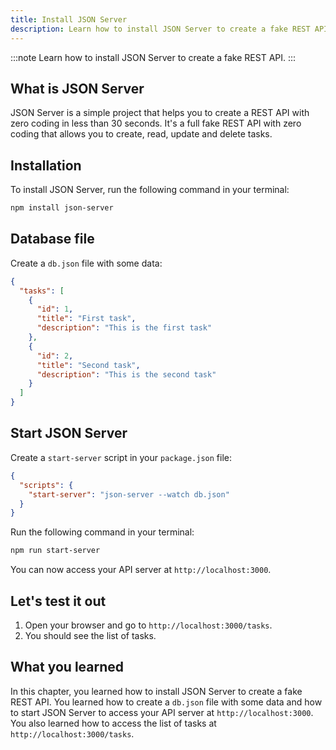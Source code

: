 ```yaml
---
title: Install JSON Server
description: Learn how to install JSON Server to create a fake REST API.
---
```


:::note
Learn how to install JSON Server to create a fake REST API.
:::

## What is JSON Server

JSON Server is a simple project that helps you to create a REST API with zero coding in less than 30 seconds. It's a full fake REST API with zero coding that allows you to create, read, update and delete tasks.

## Installation

To install JSON Server, run the following command in your terminal:

```bash
npm install json-server
```

## Database file

Create a `db.json` file with some data:

```json
{
  "tasks": [
    {
      "id": 1,
      "title": "First task",
      "description": "This is the first task"
    },
    {
      "id": 2,
      "title": "Second task",
      "description": "This is the second task"
    }
  ]
}
```

## Start JSON Server

Create a `start-server` script in your `package.json` file:

```json
{
  "scripts": {
    "start-server": "json-server --watch db.json"
  }
}
```

Run the following command in your terminal:

```bash
npm run start-server
```

You can now access your API server at `http://localhost:3000`.

## Let's test it out

1. Open your browser and go to `http://localhost:3000/tasks`.
2. You should see the list of tasks.

## What you learned

In this chapter, you learned how to install JSON Server to create a fake REST API. You learned how to create a `db.json` file with some data and how to start JSON Server to access your API server at `http://localhost:3000`. You also learned how to access the list of tasks at `http://localhost:3000/tasks`.






